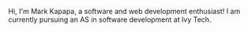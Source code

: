 Hi, I'm Mark Kapapa, a software and web development enthusiast!
I am currently pursuing an AS in software development at Ivy Tech.
<!---
MKapapa/MKapapa is a ✨ special ✨ repository because its `README.md` (this file) appears on your GitHub profile.
You can click the Preview link to take a look at your changes.
--->
